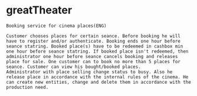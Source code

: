 # greatTheater

	Booking service for cinema places(ENG)

	Customer chooses places for certain seance. Before booking he will have to register and/or authenticate. Booking ends one hour before seance statring. Booked place(s) have to be redeemed in cashbox min one hour before seance statring. If booked place isn't redeemed, then administrator one hour before seance cancels booking and releases place for sale. One customer can to book no more than 5 places for seance. Customer can view his bought/booked places.
	Administrator with place selling change status to busy. Also he release place in accordance with the internal rules of the cinema. He can create new entities, change and delete them in accordance with the production need.
